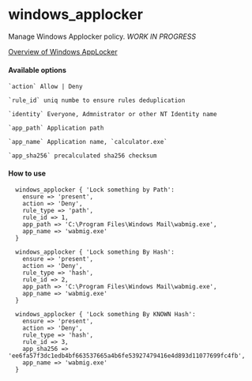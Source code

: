 # windows_applocker

Manage Windows Applocker policy. *WORK IN PROGRESS*

[Overview of Windows AppLocker](https://technet.microsoft.com/en-us/library/dd759113.aspx)

#### Available options

    `action` Allow | Deny

    `rule_id` uniq numbe to ensure rules deduplication

    `identity` Everyone, Admnistrator or other NT Identity name

    `app_path` Application path

    `app_name` Application name, `calculator.exe`

    `app_sha256` precalculated sha256 checksum

#### How to use

  ````puppet
    windows_applocker { 'Lock something by Path':
      ensure => 'present',
      action => 'Deny',
      rule_type => 'path',
      rule_id => 1,
      app_path => 'C:\Program Files\Windows Mail\wabmig.exe',
      app_name => 'wabmig.exe'
    }
  ````

  ````puppet
    windows_applocker { 'Lock something By Hash':
      ensure => 'present',
      action => 'Deny',
      rule_type => 'hash',
      rule_id => 2,
      app_path => 'C:\Program Files\Windows Mail\wabmig.exe',
      app_name => 'wabmig.exe'
    }
  ````

  ````puppet
    windows_applocker { 'Lock something By KNOWN Hash':
      ensure => 'present',
      action => 'Deny',
      rule_type => 'hash',
      rule_id => 3,
      app_sha256 => 'ee6fa57f3dc1edb4bf663537665a4b6fe53927479416e4d893d11077699fc4fb',
      app_name => 'wabmig.exe'
    }
  ````